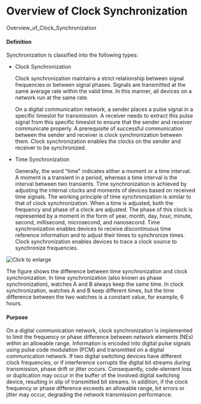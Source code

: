 Overview of Clock Synchronization
=================================

Overview_of_Clock_Synchronization

#### Definition

Synchronization is classified into the following types:

* Clock Synchronization
  
  Clock synchronization maintains a strict relationship between signal frequencies or between signal phases. Signals are transmitted at the same average rate within the valid time. In this manner, all devices on a network run at the same rate.
  
  On a digital communication network, a sender places a pulse signal in a specific timeslot for transmission. A receiver needs to extract this pulse signal from this specific timeslot to ensure that the sender and receiver communicate properly. A prerequisite of successful communication between the sender and receiver is clock synchronization between them. Clock synchronization enables the clocks on the sender and receiver to be synchronized.
* Time Synchronization
  
  Generally, the word "time" indicates either a moment or a time interval. A moment is a transient in a period, whereas a time interval is the interval between two transients. Time synchronization is achieved by adjusting the internal clocks and moments of devices based on received time signals. The working principle of time synchronization is similar to that of clock synchronization. When a time is adjusted, both the frequency and phase of a clock are adjusted. The phase of this clock is represented by a moment in the form of year, month, day, hour, minute, second, millisecond, microsecond, and nanosecond. Time synchronization enables devices to receive discontinuous time reference information and to adjust their times to synchronize times. Clock synchronization enables devices to trace a clock source to synchronize frequencies.

![](images/fig_dc_ne_clock_cfg_500301.png "Click to enlarge")

The figure shows the difference between time synchronization and clock synchronization. In time synchronization (also known as phase synchronization), watches A and B always keep the same time. In clock synchronization, watches A and B keep different times, but the time difference between the two watches is a constant value, for example, 6 hours.


#### Purpose

On a digital communication network, clock synchronization is implemented to limit the frequency or phase difference between network elements (NEs) within an allowable range. Information is encoded into digital pulse signals using pulse code modulation (PCM) and transmitted on a digital communication network. If two digital switching devices have different clock frequencies, or if interference corrupts the digital bit streams during transmission, phase drift or jitter occurs. Consequently, code-element loss or duplication may occur in the buffer of the involved digital switching device, resulting in slip of transmitted bit streams. In addition, if the clock frequency or phase difference exceeds an allowable range, bit errors or jitter may occur, degrading the network transmission performance.